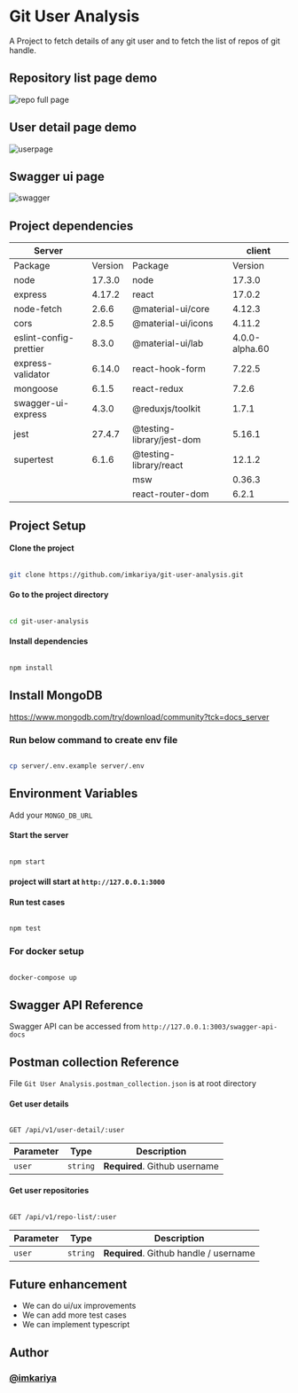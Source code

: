 # Git User Analysis

A Project to fetch details of any git user and to fetch the list of repos of git handle.

## Repository list page demo

![repo full page](https://user-images.githubusercontent.com/96728968/148411977-74dcd2e7-8be6-49f7-b081-cabc90e05ff0.png)

## User detail page demo

![userpage](https://user-images.githubusercontent.com/96728968/148411982-08f8c594-f7a8-4f26-b348-bdab09fa498f.png)

## Swagger ui page

![swagger](https://user-images.githubusercontent.com/96728968/148413629-a05f733c-4151-4f0e-a9e9-49ed70dc92ab.png)

## Project dependencies

| Server                 |         |                           | client         |
| ---------------------- | ------- | ------------------------- | -------------- |
| Package                | Version | Package                   | Version        |
| node                   | 17.3.0  | node                      | 17.3.0         |
| express                | 4.17.2  | react                     | 17.0.2         |
| node-fetch             | 2.6.6   | @material-ui/core         | 4.12.3         |
| cors                   | 2.8.5   | @material-ui/icons        | 4.11.2         |
| eslint-config-prettier | 8.3.0   | @material-ui/lab          | 4.0.0-alpha.60 |
| express-validator      | 6.14.0  | react-hook-form           | 7.22.5         |
| mongoose               | 6.1.5   | react-redux               | 7.2.6          |
| swagger-ui-express     | 4.3.0   | @reduxjs/toolkit          | 1.7.1          |
| jest                   | 27.4.7  | @testing-library/jest-dom | 5.16.1         |
| supertest              | 6.1.6   | @testing-library/react    | 12.1.2         |
|                        |         | msw                       | 0.36.3         |
|                        |         | react-router-dom          | 6.2.1          |

## Project Setup

#### Clone the project

```bash

git clone https://github.com/imkariya/git-user-analysis.git

```

#### Go to the project directory

```bash

cd git-user-analysis

```

#### Install dependencies

```bash

npm install

```

## Install MongoDB

https://www.mongodb.com/try/download/community?tck=docs_server

### Run below command to create env file

```bash

cp server/.env.example server/.env

```

## Environment Variables

Add your `MONGO_DB_URL`

#### Start the server

```bash

npm start

```

#### project will start at `http://127.0.0.1:3000`

#### Run test cases

```bash

npm test
```

### For docker setup

```bash

docker-compose up
```

## Swagger API Reference

Swagger API can be accessed from `http://127.0.0.1:3003/swagger-api-docs`

## Postman collection Reference

File `Git User Analysis.postman_collection.json` is at root directory

#### Get user details

```http

GET /api/v1/user-detail/:user

```

| Parameter | Type     | Description                   |
| --------- | -------- | ----------------------------- |
| `user`    | `string` | **Required**. Github username |

#### Get user repositories

```http

GET /api/v1/repo-list/:user

```

| Parameter | Type     | Description                            |
| --------- | -------- | -------------------------------------- |
| `user`    | `string` | **Required**. Github handle / username |

## Future enhancement

- We can do ui/ux improvements
- We can add more test cases
- We can implement typescript

## Author

### [@imkariya](https://www.github.com/imkariya)
